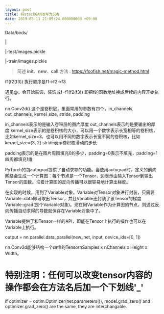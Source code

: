 ```yaml
---
layout: post
title: 将stackGAN改写为SDN
date: 2019-03-11 21:05:24.000000000 +09:00
---
```



Data/birds/

|

|-test/images.pickle

|-train/images.pickle

> 简述 __init__、__new__、__call__ 方法 :  https://foofish.net/magic-method.html

f1(f2(f3))   执行顺序是f1->f2->f3

遇见@，会开始装饰，装饰成f=f1(f2(f3))   即把f的函数地址换成后续的内容开始执行。


nn.Conv2d()
这个是卷积层，里面常用的参数有四个，in_channels, out_channels, kernel_size, stride, padding

in_channels表示的是输入卷积层的图片厚度
out_channels表示的是要输出的厚度
kernel_size表示的是卷积核的大小，可以用一个数字表示长宽相等的卷积核，比如kernel_size=3，也可以用不同的数字表示长宽不同的卷积核，比如kernel_size=(3, 2) stride表示卷积核滑动的步长

padding表示的是在图片周围填充0的多少，padding=0表示不填充，padding=1四周都填充1维

PyTorch的包autograd提供了自动求导的功能。当使用autograd时，定义的前向网络会生成一个计算图：每个节点是一个Tensor，边表示由输入Tensor到输出Tensor的函数。沿着计算图的反向传播可以很容易地计算出梯度。

在实现的时候，用到了Variable对象。Variable对Tensor对象进行封装，只需要Variable::data即可取出Tensor，并且Variable还封装了该Tensor的梯度Variable::grad(是个Variable对象)。现在用Variable作为计算图的节点，则通过反向传播自动求得的导数就保存在Variable对象中了。

Variable提供了和Tensor一样的API，即能在Tensor上执行的操作也可以在Variable上执行。


output = nn.parallel.data_parallel(new_net, input, device_ids=[0, 1])

nn.Conv2d能够结构一个四维的TensornSamples x nChannels x Height x Width。

# 特别注明：任何可以改变tensor内容的操作都会在方法名后加一个下划线'_'

if optimizer = optim.Optimizer(net.parameters()), model.grad_zero() and optimizer.grad_zero() are the same, they are interchangable.
